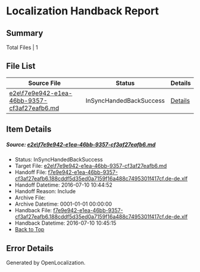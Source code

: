 # <a name='report-top'></a> Localization Handback Report

## Summary
 Total Files | 1

## File List
 Source File | Status | Details 
 ----------- | ------ | ------- 
 [e2e\f7e9e942-e1ea-46bb-9357-cf3af27eafb6.md](https://github.com/OpenLocalizationTestOrg/oltest/blob/f332b88e154b867faf9f366792493a6b63746647/e2e/f7e9e942-e1ea-46bb-9357-cf3af27eafb6.md) | InSyncHandedBackSuccess | [Details](#e28218f5c748eac76177aecbcc65c6f69d77bf9d7)

## Item Details
##### <a name='e28218f5c748eac76177aecbcc65c6f69d77bf9d7'></a> Source: [e2e\f7e9e942-e1ea-46bb-9357-cf3af27eafb6.md](https://github.com/OpenLocalizationTestOrg/oltest/blob/f332b88e154b867faf9f366792493a6b63746647/e2e/f7e9e942-e1ea-46bb-9357-cf3af27eafb6.md)
* Status: InSyncHandedBackSuccess
* Target File: [e2e\f7e9e942-e1ea-46bb-9357-cf3af27eafb6.md](https://github.com/OpenLocalizationTestOrg/oltest-dede-fly/blob/d12e00dcd1fe6e14d2dbe367b0445531e2176c35/e2e/f7e9e942-e1ea-46bb-9357-cf3af27eafb6.md)
* Handoff File: [f7e9e942-e1ea-46bb-9357-cf3af27eafb6.188cddf5d35ed0a7159f16a488c7495301f417cf.de-de.xlf](https://github.com/OpenLocalizationTestOrg/olhandoff-e2e/blob/32e55539b1a79388cec708758a4ce8c02cad3470/ol-handoff/OpenLocalizationTestOrg/oltest-dede-fly/ci/ht/f7e9e942-e1ea-46bb-9357-cf3af27eafb6.188cddf5d35ed0a7159f16a488c7495301f417cf.de-de.xlf)
* Handoff Datetime: 2016-07-10 10:44:52
* Handoff Reason: Include
* Archive File: 
* Archive Datetime: 0001-01-01 00:00:00
* Handback File: [f7e9e942-e1ea-46bb-9357-cf3af27eafb6.188cddf5d35ed0a7159f16a488c7495301f417cf.de-de.xlf](https://github.com/OpenLocalizationTestOrg/olhandback-e2e/blob/2cf1ae55d532234df7451ed8ab2cae55ef4ec864/ol-handback/OpenLocalizationTestOrg/oltest-dede-fly/ci/ht/f7e9e942-e1ea-46bb-9357-cf3af27eafb6.188cddf5d35ed0a7159f16a488c7495301f417cf.de-de.xlf)
* Handback Datetime: 2016-07-10 10:45:15
* [Back to Top](#report-top)


## Error Details

Generated by OpenLocalization.
